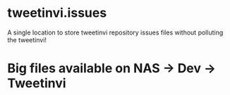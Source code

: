 # tweetinvi.issues
A single location to store tweetinvi repository issues files without polluting the tweetinvi!

# Big files available on NAS -> Dev -> Tweetinvi

